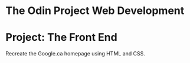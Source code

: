 # The Odin Project Web Development


# Project: The Front End

Recreate the Google.ca homepage using HTML and CSS.

